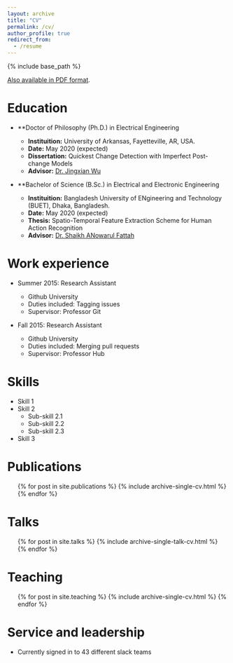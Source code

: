 ```yaml
---
layout: archive
title: "CV"
permalink: /cv/
author_profile: true
redirect_from:
  - /resume
---
```


{% include base_path %}

[Also available in PDF format](https://samrat-nath.github.io/files/CV_Samrath-Nath.pdf).

Education
======
- **Doctor of Philosophy (Ph.D.) in Electrical Engineering
  - **Instituition:** University of Arkansas, Fayetteville, AR, USA.
  - **Date:** May 2020 (expected)
  - **Dissertation:** Quickest Change Detection with Imperfect Post-change Models
  - **Advisor:** [Dr. Jingxian Wu](https://wuj.hosted.uark.edu/) 

- **Bachelor of Science (B.Sc.) in Electrical and Electronic Engineering
  - **Instituition:** Bangladesh University of ENgineering and Technology (BUET), Dhaka, Bangladesh.
  - **Date:** May 2020 (expected)
  - **Thesis:** Spatio-Temporal Feature Extraction Scheme for Human Action Recognition
  - **Advisor:** [Dr. Shaikh ANowarul Fattah](https://sites.google.com/site/drshaikhfattah/) 

Work experience
======
* Summer 2015: Research Assistant
  * Github University
  * Duties included: Tagging issues
  * Supervisor: Professor Git

* Fall 2015: Research Assistant
  * Github University
  * Duties included: Merging pull requests
  * Supervisor: Professor Hub
  
Skills
======
* Skill 1
* Skill 2
  * Sub-skill 2.1
  * Sub-skill 2.2
  * Sub-skill 2.3
* Skill 3

Publications
======
  <ul>{% for post in site.publications %}
    {% include archive-single-cv.html %}
  {% endfor %}</ul>
  
Talks
======
  <ul>{% for post in site.talks %}
    {% include archive-single-talk-cv.html %}
  {% endfor %}</ul>
  
Teaching
======
  <ul>{% for post in site.teaching %}
    {% include archive-single-cv.html %}
  {% endfor %}</ul>
  
Service and leadership
======
* Currently signed in to 43 different slack teams
